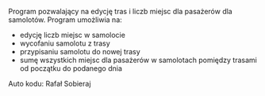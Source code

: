 Program pozwalający na edycję tras i liczb miejsc dla pasażerów dla samolotów. Program umożliwia na:
- edycję liczb miejsc w samolocie
- wycofaniu samolotu z trasy
- przypisaniu samolotu do nowej trasy
- sumę wszystkich miejsc dla pasażerów w samolotach pomiędzy trasami od początku do podanego dnia

Auto kodu:
Rafał Sobieraj
